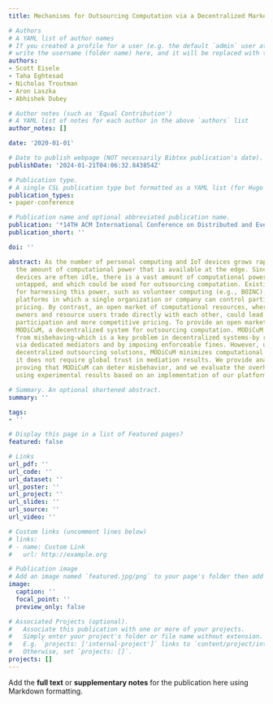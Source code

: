 ```yaml
---
title: Mechanisms for Outsourcing Computation via a Decentralized Market

# Authors
# A YAML list of author names
# If you created a profile for a user (e.g. the default `admin` user at `content/authors/admin/`), 
# write the username (folder name) here, and it will be replaced with their full name and linked to their profile.
authors:
- Scott Eisele
- Taha Eghtesad
- Nicholas Troutman
- Aron Laszka
- Abhishek Dubey

# Author notes (such as 'Equal Contribution')
# A YAML list of notes for each author in the above `authors` list
author_notes: []

date: '2020-01-01'

# Date to publish webpage (NOT necessarily Bibtex publication's date).
publishDate: '2024-01-21T04:06:32.843854Z'

# Publication type.
# A single CSL publication type but formatted as a YAML list (for Hugo requirements).
publication_types:
- paper-conference

# Publication name and optional abbreviated publication name.
publication: '*14TH ACM International Conference on Distributed and Event Based Systems*'
publication_short: ''

doi: ''

abstract: As the number of personal computing and IoT devices grows rapidly, so does
  the amount of computational power that is available at the edge. Since many of these
  devices are often idle, there is a vast amount of computational power that is currently
  untapped, and which could be used for outsourcing computation. Existing solutions
  for harnessing this power, such as volunteer computing (e.g., BOINC), are centralized
  platforms in which a single organization or company can control participation and
  pricing. By contrast, an open market of computational resources, where resource
  owners and resource users trade directly with each other, could lead to greater
  participation and more competitive pricing. To provide an open market, we introduce
  MODiCuM, a decentralized system for outsourcing computation. MODiCuM deters participants
  from misbehaving-which is a key problem in decentralized systems-by resolving disputes
  via dedicated mediators and by imposing enforceable fines. However, unlike other
  decentralized outsourcing solutions, MODiCuM minimizes computational overhead since
  it does not require global trust in mediation results. We provide analytical results
  proving that MODiCuM can deter misbehavior, and we evaluate the overhead of MODiCuM
  using experimental results based on an implementation of our platform.

# Summary. An optional shortened abstract.
summary: ''

tags:
- ''

# Display this page in a list of Featured pages?
featured: false

# Links
url_pdf: ''
url_code: ''
url_dataset: ''
url_poster: ''
url_project: ''
url_slides: ''
url_source: ''
url_video: ''

# Custom links (uncomment lines below)
# links:
# - name: Custom Link
#   url: http://example.org

# Publication image
# Add an image named `featured.jpg/png` to your page's folder then add a caption below.
image:
  caption: ''
  focal_point: ''
  preview_only: false

# Associated Projects (optional).
#   Associate this publication with one or more of your projects.
#   Simply enter your project's folder or file name without extension.
#   E.g. `projects: ['internal-project']` links to `content/project/internal-project/index.md`.
#   Otherwise, set `projects: []`.
projects: []
---
```


Add the **full text** or **supplementary notes** for the publication here using Markdown formatting.
